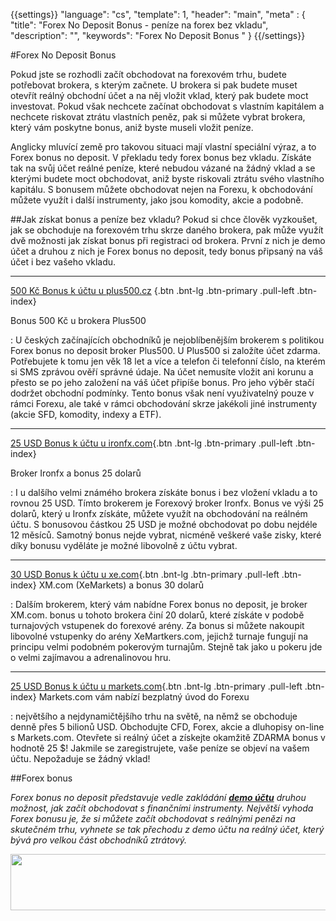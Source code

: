 {{settings}}
  "language": "cs",
  "template": 1,
  "header": "main",
  "meta" : {
    "title": "Forex No Deposit Bonus - peníze na forex bez vkladu",
    "description": "",
    "keywords": "Forex No Deposit Bonus "
  }
{{/settings}}

#Forex No Deposit Bonus 

Pokud jste se rozhodli začít obchodovat na forexovém trhu, budete potřebovat brokera, s kterým začnete. U brokera si pak budete muset otevřít reálný obchodní účet a na něj vložit vklad, který pak budete moct investovat. Pokud však nechcete začínat obchodovat s vlastním kapitálem a nechcete riskovat ztrátu vlastních peněz, pak si můžete vybrat brokera, který vám poskytne bonus, aniž byste museli vložit peníze. 

Anglicky mluvící země pro takovou situaci mají vlastní speciální výraz, a to Forex bonus no deposit. V překladu tedy forex bonus bez vkladu. Získáte tak na svůj účet reálné peníze, které nebudou vázané na žádný vklad a se kterými budete moct obchodovat, aniž byste riskovali ztrátu svého vlastního kapitálu.
S bonusem můžete obchodovat nejen na Forexu, k obchodování můžete využít i další instrumenty, jako jsou komodity, akcie a podobně.

##Jak získat bonus a peníze bez vkladu?
Pokud si chce člověk vyzkoušet, jak se obchoduje na forexovém trhu skrze daného brokera, pak může využít dvě možnosti jak získat bonus při registraci od brokera. První z nich je demo účet a druhou z nich je Forex bonus no deposit, tedy bonus připsaný na váš účet i bez vašeho vkladu.

- - -
[500 Kč Bonus k účtu u plus500.cz](http://blog.forexsrovnavac.cz/plus500cz "Registrace") {.btn .bnt-lg .btn-primary .pull-left .btn-index}

Bonus 500 Kč u brokera Plus500

:   U českých začínajících obchodníků je nejoblíbenějším brokerem s politikou Forex bonus no deposit broker Plus500. U Plus500 si založíte účet zdarma. Potřebujete k tomu jen věk 18 let a více a telefon či telefonní číslo, na kterém si SMS zprávou ověří správné údaje. Na účet nemusíte vložit ani korunu a přesto se po jeho založení na váš účet připíše bonus. Pro jeho výběr stačí dodržet obchodní podmínky. Tento bonus však není využivatelný pouze v rámci Forexu, ale také v rámci obchodování skrze jakékoli jiné instrumenty (akcie SFD, komodity, indexy a ETF).

- - -
[25 USD Bonus k účtu u ironfx.com](http://record.ironaffiliates.com/_N42kyjjNyOnbUp4a8n9O4GNd7ZgqdRLk/1/ "Registrace"){.btn .bnt-lg .btn-primary .pull-left .btn-index}

Broker Ironfx a bonus 25 dolarů

:   I u dalšího velmi známého brokera získáte bonus i bez vložení vkladu a to rovnou 25 USD. Tímto brokerem je Forexový broker Ironfx. Bonus ve výši 25 dolarů, který u Ironfx získáte, můžete využít na obchodování na reálném účtu. S bonusovou částkou 25 USD je možné obchodovat po dobu nejdéle 12 měsíců. Samotný bonus nejde vybrat, nicméně veškeré vaše zisky, které díky bonusu vyděláte je  možné libovolně z účtu vybrat. 
- - -
[30 USD Bonus k účtu u xe.com](http://clicks.pipaffiliates.com/afs/come.php?cid=46271&ctgid=17&atype=1&langcode=en&brandid=3 "Registrace"){.btn .bnt-lg .btn-primary .pull-left .btn-index} XM.com (XeMarkets) a bonus 30 dolarů

:   Dalším brokerem, který vám nabídne Forex bonus no deposit, je broker XM.com. bonus u tohoto brokera činí 20 dolarů, které získáte v podobě turnajových vstupenek do forexové arény.
Za bonus si můžete nakoupit libovolné vstupenky do arény XeMartkers.com, jejichž turnaje fungují na principu velmi podobném pokerovým turnajům. Stejně tak jako u pokeru jde o velmi zajímavou a adrenalinovou hru.
- - -
[25 USD Bonus k účtu u markets.com](http://serv.markets.com/promoRedirect?key=ej0xMzg0ODcwNiZsPTEzODQ4NzAzJnA9MTAxNjA%3D "Registrace"){.btn .bnt-lg .btn-primary .pull-left .btn-index} Markets.com vám nabízí bezplatný úvod do Forexu

:  největšího a nejdynamičtějšího trhu na světě, na němž se obchoduje denně přes 5 bilionů USD. Obchodujte CFD, Forex, akcie a dluhopisy on-line s Markets.com. Otevřete si reálný účet a získejte okamžitě ZDARMA bonus v hodnotě 25 $!
Jakmile se zaregistrujete, vaše peníze se objeví na vašem účtu. Nepožaduje se žádný vklad!

##Forex bonus

*Forex bonus no deposit představuje vedle zakládání [**demo účtu**](http://www.forexsrovnavac.cz/demo-ucet "demo účet") druhou možnost, jak začít obchodovat s finančními instrumenty. Největší vyhoda Forex bonusu je, že si můžete začít obchodovat s reálnými penězi na skutečném trhu, vyhnete se tak přechodu z demo účtu na reálný účet, který bývá pro velkou část obchodníků ztrátový.*

<a href="http://serv.markets.com/promoRedirect?key=ej0xNDc4OTIzMyZsPTE0NzU2MzIzJnA9MTAxNjA%3D"  target="_blank">
 <img src="http://serv.markets.com/promoLoadDisplay?key=ej0xNDc4OTIzMyZsPTE0NzU2MzIzJnA9MTAxNjA%3D" width="970" height="90"/>
</a>



